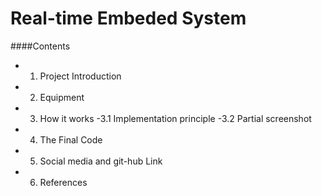 # Real-time Embeded System
####Contents
- 1. Project Introduction
- 2. Equipment 
- 3. How it works
  -3.1 Implementation principle
  -3.2 Partial screenshot
- 4. The Final Code
- 5. Social media and git-hub Link
- 6. References
